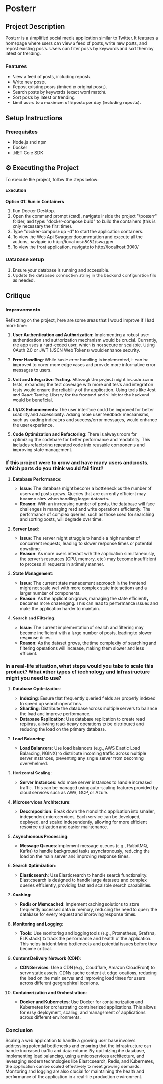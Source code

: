 # Posterr

## Project Description

Posterr is a simplified social media application similar to Twitter. It features a homepage where users can view a feed of posts, write new posts, and repost existing posts. Users can filter posts by keywords and sort them by latest or trending.

### Features

- View a feed of posts, including reposts.
- Write new posts.
- Repost existing posts (limited to original posts).
- Search posts by keywords (exact word match).
- Sort posts by latest or trending.
- Limit users to a maximum of 5 posts per day (including reposts).

## Setup Instructions

### Prerequisites

- Node.js and npm
- Docker
- .NET Core SDK

## ⚙️ Executing the Project

To execute the project, follow the steps below:

#### Execution

**Option 01: Run in Containers**

1. Run Docker Desktop.
2. Open the command prompt (cmd), navigate inside the project "\posterr" folder, and type: "docker-compose build" to build the containers (this is only necessary the first time).
3. Type "docker-compose up -d" to start the application containers.
4. To view the Web Api Swagger documentation and execute all the actions, navigate to http://localhost:8082/swagger
5. To view the front application, navigate to http://localhost:3000/

### Database Setup

1. Ensure your database is running and accessible.
2. Update the database connection string in the backend configuration file as needed.

## Critique

### Improvements

Reflecting on the project, here are some areas that I would improve if I had more time:

1. **User Authentication and Authorization**: Implementing a robust user authentication and authorization mechanism would be crucial. Currently, the app uses a hard-coded user, which is not secure or scalable. Using OAuth 2.0 or JWT (JSON Web Tokens) would enhance security.

2. **Error Handling**: While basic error handling is implemented, it can be improved to cover more edge cases and provide more informative error messages to users.

3. **Unit and Integration Testing**: Although the project might include some tests, expanding the test coverage with more unit tests and integration tests would ensure the reliability of the application. Using tools like Jest and React Testing Library for the frontend and xUnit for the backend would be beneficial.

4. **UI/UX Enhancements**: The user interface could be improved for better usability and accessibility. Adding more user feedback mechanisms, such as loading indicators and success/error messages, would enhance the user experience.

5. **Code Optimization and Refactoring**: There is always room for optimizing the codebase for better performance and readability. This includes refactoring repeated code into reusable components and improving state management.

### If this project were to grow and have many users and posts, which parts do you think would fail first?

1. **Database Performance**:

   - **Issue**: The database might become a bottleneck as the number of users and posts grows. Queries that are currently efficient may become slow when handling larger datasets.
   - **Reason**: With an increasing number of posts, the database will face challenges in managing read and write operations efficiently. The performance of complex queries, such as those used for searching and sorting posts, will degrade over time.

2. **Server Load**:

   - **Issue**: The server might struggle to handle a high number of concurrent requests, leading to slower response times or potential downtime.
   - **Reason**: As more users interact with the application simultaneously, the server’s resources (CPU, memory, etc.) may become insufficient to process all requests in a timely manner.

3. **State Management**:

   - **Issue**: The current state management approach in the frontend might not scale well with more complex state interactions and a larger number of components.
   - **Reason**: As the application grows, managing the state efficiently becomes more challenging. This can lead to performance issues and make the application harder to maintain.

4. **Search and Filtering**:
   - **Issue**: The current implementation of search and filtering may become inefficient with a large number of posts, leading to slower response times.
   - **Reason**: As the dataset grows, the time complexity of searching and filtering operations will increase, making them slower and less efficient.

### In a real-life situation, what steps would you take to scale this product? What other types of technology and infrastructure might you need to use?

1. **Database Optimization**:

   - **Indexing**: Ensure that frequently queried fields are properly indexed to speed up search operations.
   - **Sharding**: Distribute the database across multiple servers to balance the load and improve performance.
   - **Database Replication**: Use database replication to create read replicas, allowing read-heavy operations to be distributed and reducing the load on the primary database.

2. **Load Balancing**:

   - **Load Balancers**: Use load balancers (e.g., AWS Elastic Load Balancing, NGINX) to distribute incoming traffic across multiple server instances, preventing any single server from becoming overwhelmed.

3. **Horizontal Scaling**:

   - **Server Instances**: Add more server instances to handle increased traffic. This can be managed using auto-scaling features provided by cloud services such as AWS, GCP, or Azure.

4. **Microservices Architecture**:

   - **Decomposition**: Break down the monolithic application into smaller, independent microservices. Each service can be developed, deployed, and scaled independently, allowing for more efficient resource utilization and easier maintenance.

5. **Asynchronous Processing**:

   - **Message Queues**: Implement message queues (e.g., RabbitMQ, Kafka) to handle background tasks asynchronously, reducing the load on the main server and improving response times.

6. **Search Optimization**:

   - **Elasticsearch**: Use Elasticsearch to handle search functionality. Elasticsearch is designed to handle large datasets and complex queries efficiently, providing fast and scalable search capabilities.

7. **Caching**:

   - **Redis or Memcached**: Implement caching solutions to store frequently accessed data in memory, reducing the need to query the database for every request and improving response times.

8. **Monitoring and Logging**:

   - **Tools**: Use monitoring and logging tools (e.g., Prometheus, Grafana, ELK stack) to track the performance and health of the application. This helps in identifying bottlenecks and potential issues before they become critical.

9. **Content Delivery Network (CDN)**:

   - **CDN Services**: Use a CDN (e.g., Cloudflare, Amazon CloudFront) to serve static assets. CDNs cache content at edge locations, reducing the load on the main server and improving load times for users across different geographical locations.

10. **Containerization and Orchestration**:
    - **Docker and Kubernetes**: Use Docker for containerization and Kubernetes for orchestrating containerized applications. This allows for easy deployment, scaling, and management of applications across different environments.

### Conclusion

Scaling a web application to handle a growing user base involves addressing potential bottlenecks and ensuring that the infrastructure can handle increased traffic and data volume. By optimizing the database, implementing load balancing, using a microservices architecture, and leveraging modern technologies like Elasticsearch, Redis, and Kubernetes, the application can be scaled effectively to meet growing demands. Monitoring and logging are also crucial for maintaining the health and performance of the application in a real-life production environment.
